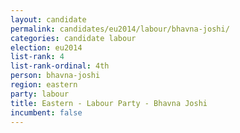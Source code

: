```yaml
---
layout: candidate
permalink: candidates/eu2014/labour/bhavna-joshi/
categories: candidate labour
election: eu2014
list-rank: 4
list-rank-ordinal: 4th
person: bhavna-joshi
region: eastern
party: labour
title: Eastern - Labour Party - Bhavna Joshi
incumbent: false
---
```

